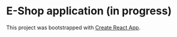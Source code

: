 # E-Shop application (in progress)

This project was bootstrapped with [Create React App](https://github.com/facebook/create-react-app).

